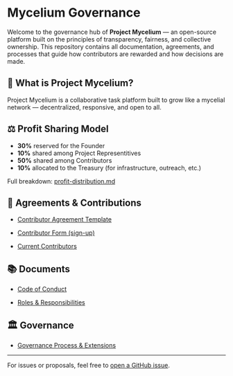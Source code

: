 # Mycelium Governance

Welcome to the governance hub of **Project Mycelium** — an open-source platform built on the principles of transparency, fairness, and collective ownership.
This repository contains all documentation, agreements, and processes that guide how contributors are rewarded and how decisions are made.


## 🌱 What is Project Mycelium?

Project Mycelium is a collaborative task platform built to grow like a mycelial network — decentralized, responsive, and open to all.



## ⚖️ Profit Sharing Model

- **30%** reserved for the Founder
- **10%** shared among Project Representitives
- **50%** shared among Contributors
- **10%** allocated to the Treasury (for infrastructure, outreach, etc.)


Full breakdown: [profit-distribution.md](./profit-distribution.md)


## 📄 Agreements & Contributions

- [Contributor Agreement Template](./AGREEMENT_TEMPLATE.pdf)


- [Contributor Form (sign-up)](https://docs.google.com/forms/d/e/1FAIpQLSctIFIYWTs7Map4rujeA_DoNn0XftSlQIRi76rx9imspaZ5eQ/viewform)


- [Current Contributors](./CONTRIBUTORS.md)


## 📚 Documents

- [Code of Conduct](./code-of-conduct.md)

- [Roles & Responsibilities](./roles.md)

## 🏛️ Governance

- [Governance Process & Extensions](./governance-extensions.md)

---




For issues or proposals, feel free to [open a GitHub issue](https://github.com/YOUR_ORG/mycelium-governance/issues).
